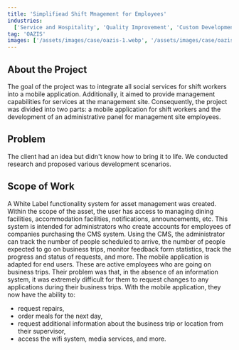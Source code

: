 ```yaml
---
title: 'Simplifiead Shift Mnagement for Employees'
industries:
  ['Service and Hospitality', 'Quality Improvement', 'Custom Development']
tag: 'OAZIS'
images: ['/assets/images/case/oazis-1.webp', '/assets/images/case/oazis-2.webp']
---
```


## About the Project

The goal of the project was to integrate all social services for shift workers into a mobile application. Additionally, it aimed to provide management capabilities for services at the management site. Consequently, the project was divided into two parts: a mobile application for shift workers and the development of an administrative panel for management site employees.

## Problem

The client had an idea but didn't know how to bring it to life. We conducted research and proposed various development scenarios.

## Scope of Work

A White Label functionality system for asset management was created. Within the scope of the asset, the user has access to managing dining facilities, accommodation facilities, notifications, announcements, etc. This system is intended for administrators who create accounts for employees of companies purchasing the CMS system. Using the CMS, the administrator can track the number of people scheduled to arrive, the number of people expected to go on business trips, monitor feedback form statistics, track the progress and status of requests, and more.
The mobile application is adapted for end users. These are active employees who are going on business trips. Their problem was that, in the absence of an information system, it was extremely difficult for them to request changes to any applications during their business trips. With the mobile application, they now have the ability to:

- request repairs,
- order meals for the next day,
- request additional information about the business trip or location from their supervisor,
- access the wifi system, media services, and more.
